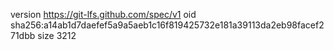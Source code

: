 version https://git-lfs.github.com/spec/v1
oid sha256:a14ab1d7daefef5a9a5aeb1c16f819425732e181a39113da2eb98facef271dbb
size 3212
